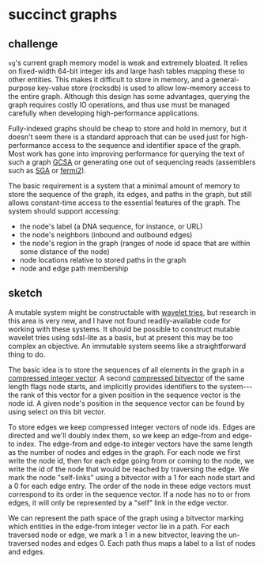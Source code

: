 # succinct graphs

## challenge

`vg`'s current graph memory model is weak and extremely bloated. It relies on fixed-width 64-bit integer ids and large hash tables mapping these to other entities. This makes it difficult to store in memory, and a general-purpose key-value store (rocksdb) is used to allow low-memory access to the entire graph. Although this design has some advantages, querying the graph requires costly IO operations, and thus use must be managed carefully when developing high-performance applications.

Fully-indexed graphs should be cheap to store and hold in memory, but it doesn't seem there is a standard approach that can be used just for high-performance access to the sequence and identifier space of the graph. Most work has gone into improving performance for querying the text of such a graph [GCSA](https://github.com/jltsiren/gcsa2) or generating one out of sequencing reads (assemblers such as [SGA](https://github.com/jts/sga) or [fermi2](https://github.com/lh3/fermi2)).

The basic requirement is a system that a minimal amount of memory to store the sequence of the graph, its edges, and paths in the graph, but still allows constant-time access to the essential features of the graph. The system should support accessing:

* the node's label (a DNA sequence, for instance, or URL)
* the node's neighbors (inbound and outbound edges)
* the node's region in the graph (ranges of node id space that are within some distance of the node)
* node locations relative to stored paths in the graph
* node and edge path membership

## sketch

A mutable system might be constructable with [wavelet tries](http://arxiv.org/abs/1204.3581), but research in this area is very new, and I have not found readily-available code for working with these systems. It should be possible to construct mutable wavelet tries using sdsl-lite as a basis, but at present this may be too complex an objective. An immutable system seems like a straightforward thing to do.

The basic idea is to store the sequences of all elements in the graph in a [compressed integer vector](https://github.com/simongog/sdsl-lite/blob/master/include/sdsl/enc_vector.hpp#L48-L58). A second [compressed bitvector](https://github.com/simongog/sdsl-lite/blob/master/include/sdsl/rrr_vector.hpp) of the same length flags node starts, and implicitly provides identifiers to the system--- the rank of this vector for a given position in the sequence vector is the node id. A given node's position in the sequence vector can be found by using select on this bit vector.

To store edges we keep compressed integer vectors of node ids. Edges are directed and we'll doubly index them, so we keep an edge-from and edge-to index. The edge-from and edge-to integer vectors have the same length as the number of nodes and edges in the graph. For each node we first write the node id, then for each edge going from or coming to the node, we write the id of the node that would be reached by traversing the edge. We mark the node "self-links" using a bitvector with a 1 for each node start and a 0 for each edge entry. The order of the node in these edge vectors must correspond to its order in the sequence vector. If a node has no to or from edges, it will only be represented by a "self" link in the edge vector.

We can represent the path space of the graph using a bitvector marking which entities in the edge-from integer vector lie in a path. For each traversed node or edge, we mark a 1 in a new bitvector, leaving the un-traversed nodes and edges 0. Each path thus maps a label to a list of nodes and edges.
